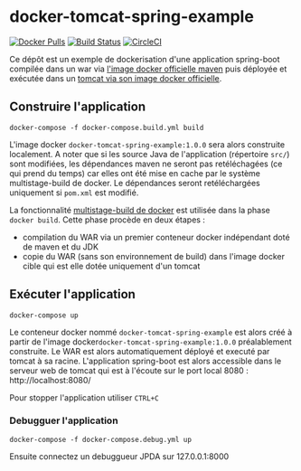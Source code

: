 # docker-tomcat-spring-example

[![Docker Pulls](https://img.shields.io/docker/pulls/kerphi/docker-tomcat-spring-example.svg)](https://registry.hub.docker.com/r/kerphi/docker-tomcat-spring-example) [![Build Status](https://travis-ci.org/kerphi/docker-tomcat-spring-example.svg?branch=master)](https://travis-ci.org/kerphi/docker-tomcat-spring-example) [![CircleCI](https://circleci.com/gh/kerphi/docker-tomcat-spring-example.svg?style=svg)](https://circleci.com/gh/kerphi/docker-tomcat-spring-example)

Ce dépôt est un exemple de dockerisation d'une application spring-boot compilée dans un war via [l'image docker officielle maven](https://hub.docker.com/_/maven) puis déployée et exécutée dans un [tomcat via son image docker officielle](https://hub.docker.com/_/tomcat).


## Construire l'application

```shell
docker-compose -f docker-compose.build.yml build
```

L'image docker `docker-tomcat-spring-example:1.0.0` sera alors construite localement. A noter que si les source Java de l'application (répertoire `src/`) sont modifiées, les dépendances maven ne seront pas retéléchagées (ce qui prend du temps) car elles ont été mise en cache par le système multistage-build de docker. Le dépendances seront retéléchargées uniquement si `pom.xml` est modifié.

La fonctionnalité [multistage-build de docker](https://docs.docker.com/engine/userguide/eng-image/multistage-build/) est utilisée dans la phase `docker build`. Cette phase procède en deux étapes :
- compilation du WAR via un premier conteneur docker indépendant doté de maven et du JDK
- copie du WAR (sans son environnement de build) dans l'image docker cible qui est elle dotée uniquement d'un tomcat

## Exécuter l'application

```shell
docker-compose up
```

Le conteneur docker nommé `docker-tomcat-spring-example` est alors créé à partir de l'image docker`docker-tomcat-spring-example:1.0.0` préalablement construite. Le WAR est alors automatiquement déployé et executé par tomcat à sa racine. L'application spring-boot est alors accessible dans le serveur web de tomcat qui est à l'écoute sur le port local 8080 : http://localhost:8080/

Pour stopper l'application utiliser `CTRL+C`

### Debugguer l'application

```shell
docker-compose -f docker-compose.debug.yml up
```

Ensuite connectez un debuggueur JPDA sur 127.0.0.1:8000
